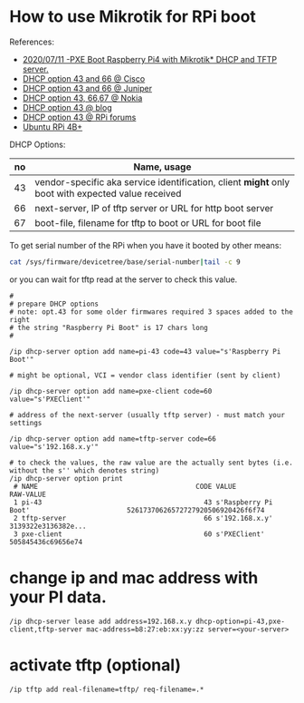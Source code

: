 # How to use Mikrotik for RPi boot

References:

* [2020/07/11 -PXE Boot Raspberry Pi4 with Mikrotik* DHCP and TFTP server.](https://blog.kroko.ro/2020/07/11/pxe-boot-raspberry-pi4-with-mikrotik-dhcp-and-tftp-server/)
* [DHCP option 43 and 66 @ Cisco](https://community.cisco.com/t5/wireless-mobility-documents/configuring-dhcp-option-43-and-option-60/ta-p/3143572)
* [DHCP option 43 and 66 @ Juniper](https://www.juniper.net/documentation/en_US/junose15.1/topics/concept/dhcp-relay-option-60-strings.html)
* [DHCP option 43, 66,67 @ Nokia](https://infocenter.nokia.com/public/7750SR217R1A/index.jsp?topic=%2Fcom.nokia.Basic_System_Configuration_Guide_21.7.R1%2Fdhcp_server_off-ai9emdyopr.html)
* [DHCP option 43 @ blog](http://blog.schertz.name/2012/05/understanding-dhcp-option-43/)
* [DHCP option 43 @ RPi forums](https://forums.raspberrypi.com/viewtopic.php?t=282316)
* [Ubuntu RPi 4B+](https://xunnanxu.github.io/2020/11/28/PXE-Boot-Diskless-Raspberry-Pi-4-With-Ubuntu-Ubiquiti-and-Synology-1-DHCP-Setup/)

DHCP Options:

| no | Name, usage                                                                                         |
|----|-----------------------------------------------------------------------------------------------------|
| 43 | vendor-specific aka service identification, client __might__ only boot with expected value received |
| 66 | next-server, IP of tftp server or URL for http boot server                                          |
| 67 | boot-file, filename for tftp to boot or URL for boot file                                           |

To get serial number of the RPi when you have it booted by other means:

```bash
cat /sys/firmware/devicetree/base/serial-number|tail -c 9
```

or you can wait for tftp read at the server to check this value.

```
#
# prepare DHCP options
# note: opt.43 for some older firmwares required 3 spaces added to the right
# the string "Raspberry Pi Boot" is 17 chars long
#

/ip dhcp-server option add name=pi-43 code=43 value="s'Raspberry Pi Boot'"

# might be optional, VCI = vendor class identifier (sent by client)

/ip dhcp-server option add name=pxe-client code=60 value="s'PXEClient'"

# address of the next-server (usually tftp server) - must match your settings

/ip dhcp-server option add name=tftp-server code=66 value="s'192.168.x.y'"

# to check the values, the raw value are the actually sent bytes (i.e. without the s'' which denotes string)
/ip dhcp-server option print
 # NAME                                       CODE VALUE                                       RAW-VALUE
 1 pi-43                                        43 s'Raspberry Pi Boot'                        52617370626572727920506920426f6f74
 2 tftp-server                                  66 s'192.168.x.y'                              3139322e3136382e...
 3 pxe-client                                   60 s'PXEClient'                                505845436c69656e74
```

# change ip and mac address with your PI data.

```
/ip dhcp-server lease add address=192.168.x.y dhcp-option=pi-43,pxe-client,tftp-server mac-address=b8:27:eb:xx:yy:zz server=<your-server>
```

# activate tftp (optional)

```
/ip tftp add real-filename=tftp/ req-filename=.*
```
